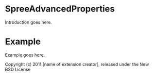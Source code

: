 SpreeAdvancedProperties
=======================

Introduction goes here.


Example
=======

Example goes here.


Copyright (c) 2011 [name of extension creator], released under the New BSD License
